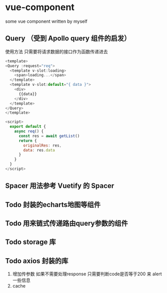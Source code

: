 # vue-component
some vue component written by myself


## Query （受到 Apollo query 组件的启发）
使用方法 只需要将请求数据的接口作为函数传递进去
```js
<template>
<Query :request="req">
  <template v-slot:loading>
    <span>loading...</span>
  </template>
  <template v-slot:default="{ data }">
    <div>
      {{data}}
    </div>
  </template>
</Query>
</template>

<script>
  export default {
    async req() {
      const res = await getList()
      return {
        originalRes: res,
        data: res.data
      }
    }
  }
</script>
```

## Spacer 用法参考 Vuetify 的 Spacer

## Todo 封装的echarts地图等组件

## Todo 用来链式传递路由query参数的组件

## Todo storage 库

## Todo axios 封装的库
1. 增加传参数 如果不需要处理response 只需要判断code是否等于200 来 alert 一些信息
2. cache